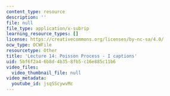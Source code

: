 ```yaml
---
content_type: resource
description: ''
file: null
file_type: application/x-subrip
learning_resource_types: []
license: https://creativecommons.org/licenses/by-nc-sa/4.0/
ocw_type: OCWFile
resourcetype: Other
title: 'Lecture 14: Poisson Process - I captions'
uid: 5bf6f2a4-6b8d-4b35-8fb5-c16e885c11b6
video_files:
  video_thumbnail_file: null
video_metadata:
  youtube_id: jsqSScywvMc
---
```

